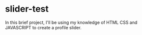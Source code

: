 # slider-test
In this brief project, I'll be using my knowledge of HTML CSS and JAVASCRIPT to create a profile slider.
